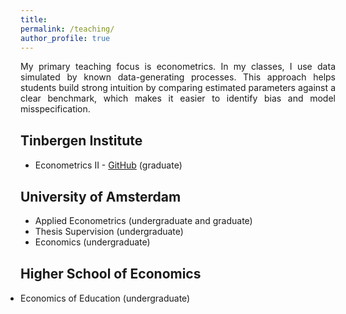 ```yaml
---
title: 
permalink: /teaching/
author_profile: true
---
```


<p align="justify">  
My primary teaching focus is econometrics. In my classes, I use data simulated by known data-generating processes. This approach helps students build strong intuition by comparing estimated parameters against a clear benchmark, which makes it easier to identify bias and model misspecification.
</p>

<h2 style="margin-top: 30px; font-weight: bold; text-align: left;">Tinbergen Institute</h2>

- Econometrics II - [GitHub](https://github.com/stnavdeev/econometrics) (graduate)

<h2 style="margin-top: 30px; font-weight: bold; text-align: left;">University of Amsterdam</h2>

- Applied Econometrics (undergraduate and graduate)
- Thesis Supervision (undergraduate)
- Economics (undergraduate)

<h2 style="margin-top: 30px; font-weight: bold; text-align: left;">Higher School of Economics</h2>

<ul style="margin-left: 0px; padding-left: 0px;">
  <li>Economics of Education (undergraduate)</li>
</ul>
